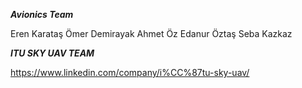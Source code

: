 ***Avionics Team***

Eren Karataş
Ömer Demirayak
Ahmet Öz
Edanur Öztaş
Seba Kazkaz

***ITU SKY UAV TEAM***

https://www.linkedin.com/company/i%CC%87tu-sky-uav/


